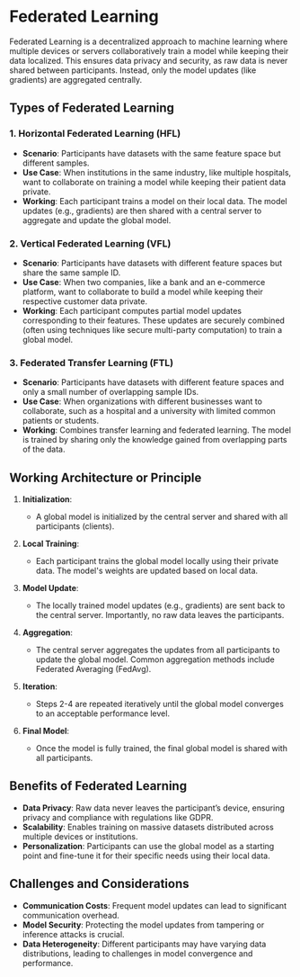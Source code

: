 # Federated Learning

Federated Learning is a decentralized approach to machine learning where multiple devices or servers collaboratively train a model while keeping their data localized. This ensures data privacy and security, as raw data is never shared between participants. Instead, only the model updates (like gradients) are aggregated centrally.

## Types of Federated Learning

### 1. **Horizontal Federated Learning (HFL)**
- **Scenario**: Participants have datasets with the same feature space but different samples.
- **Use Case**: When institutions in the same industry, like multiple hospitals, want to collaborate on training a model while keeping their patient data private.
- **Working**: Each participant trains a model on their local data. The model updates (e.g., gradients) are then shared with a central server to aggregate and update the global model.

### 2. **Vertical Federated Learning (VFL)**
- **Scenario**: Participants have datasets with different feature spaces but share the same sample ID.
- **Use Case**: When two companies, like a bank and an e-commerce platform, want to collaborate to build a model while keeping their respective customer data private.
- **Working**: Each participant computes partial model updates corresponding to their features. These updates are securely combined (often using techniques like secure multi-party computation) to train a global model.

### 3. **Federated Transfer Learning (FTL)**
- **Scenario**: Participants have datasets with different feature spaces and only a small number of overlapping sample IDs.
- **Use Case**: When organizations with different businesses want to collaborate, such as a hospital and a university with limited common patients or students.
- **Working**: Combines transfer learning and federated learning. The model is trained by sharing only the knowledge gained from overlapping parts of the data.

## Working Architecture or Principle

1. **Initialization**:
   - A global model is initialized by the central server and shared with all participants (clients).

2. **Local Training**:
   - Each participant trains the global model locally using their private data. The model's weights are updated based on local data.

3. **Model Update**:
   - The locally trained model updates (e.g., gradients) are sent back to the central server. Importantly, no raw data leaves the participants.

4. **Aggregation**:
   - The central server aggregates the updates from all participants to update the global model. Common aggregation methods include Federated Averaging (FedAvg).

5. **Iteration**:
   - Steps 2-4 are repeated iteratively until the global model converges to an acceptable performance level.

6. **Final Model**:
   - Once the model is fully trained, the final global model is shared with all participants.

## Benefits of Federated Learning

- **Data Privacy**: Raw data never leaves the participant’s device, ensuring privacy and compliance with regulations like GDPR.
- **Scalability**: Enables training on massive datasets distributed across multiple devices or institutions.
- **Personalization**: Participants can use the global model as a starting point and fine-tune it for their specific needs using their local data.

## Challenges and Considerations

- **Communication Costs**: Frequent model updates can lead to significant communication overhead.
- **Model Security**: Protecting the model updates from tampering or inference attacks is crucial.
- **Data Heterogeneity**: Different participants may have varying data distributions, leading to challenges in model convergence and performance.
